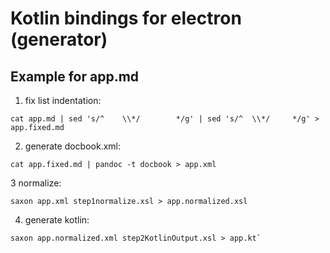 # Kotlin bindings for electron (generator)

## Example for app.md
1. fix list indentation:

 ```
 cat app.md | sed 's/^    \\*/        */g' | sed 's/^  \\*/     */g' > app.fixed.md
 ```

2. generate docbook.xml: 

 ```
 cat app.fixed.md | pandoc -t docbook > app.xml
 ```

3 normalize: 

 ```
 saxon app.xml step1normalize.xsl > app.normalized.xsl
 ```

4. generate kotlin: 

 ```
 saxon app.normalized.xml step2KotlinOutput.xsl > app.kt`
 ```

